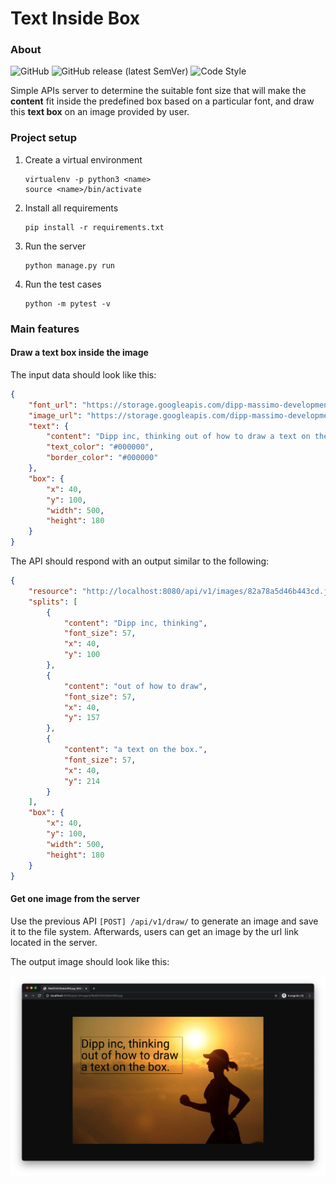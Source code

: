 # Text Inside Box

### About

![GitHub](https://img.shields.io/github/license/hackerYM/text-inside-box?color=blue)
![GitHub release (latest SemVer)](https://img.shields.io/github/v/release/hackerYM/text-inside-box?color=blue)
![Code Style](https://img.shields.io/badge/code%20style-flake8-000000.svg)

Simple APIs server to determine the suitable font size that will make the **content** fit inside 
the predefined box based on a particular font, and draw this **text box** on an image provided by user.

### Project setup

1. Create a virtual environment
    
    ```shell
    virtualenv -p python3 <name>
    source <name>/bin/activate
    ```

1. Install all requirements

    ```shell
    pip install -r requirements.txt
    ```

1. Run the server

    ```shell
    python manage.py run
    ```
   
1. Run the test cases

    ```shell
    python -m pytest -v
    ```


### Main features

#### Draw a text box inside the image

The input data should look like this:

```json
{
    "font_url": "https://storage.googleapis.com/dipp-massimo-development-fonts/4f2cf2b6b99d96ca.ttf",
    "image_url": "https://storage.googleapis.com/dipp-massimo-development-images/1f1282fef735f349.jpg",
    "text": {
        "content": "Dipp inc, thinking out of how to draw a text on the box.",
        "text_color": "#000000",
        "border_color": "#000000"
    },
    "box": {
        "x": 40,
        "y": 100,
        "width": 500,
        "height": 180
    }
}
```

The API should respond with an output similar to the following:

```json
{
    "resource": "http://localhost:8080/api/v1/images/82a78a5d46b443cd.jpg",
    "splits": [
        {
            "content": "Dipp inc, thinking",
            "font_size": 57,
            "x": 40,
            "y": 100
        },
        {
            "content": "out of how to draw",
            "font_size": 57,
            "x": 40,
            "y": 157
        },
        {
            "content": "a text on the box.",
            "font_size": 57,
            "x": 40,
            "y": 214
        }
    ],
    "box": {
        "x": 40,
        "y": 100,
        "width": 500,
        "height": 180
    }
}
```


#### Get one image from the server

Use the previous API `[POST] /api/v1/draw/` to generate an image and save it to the file system.
Afterwards, users can get an image by the url link located in the server.

The output image should look like this:

![Output](images/sample.png)
